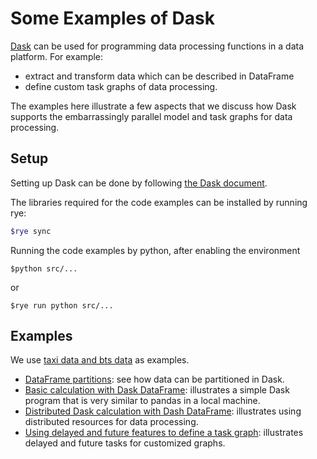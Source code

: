 # Some Examples of Dask

[Dask](https://docs.dask.org/en/stable/) can be used for programming data processing functions in a data platform. For example:

- extract and transform data which can be described in DataFrame
- define custom task graphs of data processing.

The examples here illustrate a few aspects that we discuss how Dask supports the embarrassingly parallel model and task graphs for data processing.

## Setup

Setting up Dask can be done by following [the Dask document](https://docs.dask.org/en/stable/install.html).

The libraries required for the code examples can be installed by running rye:
```bash
$rye sync
```

Running the code examples by python, after enabling the environment
```
$python src/...
```
or

```
$rye run python src/...
```

## Examples

We use [taxi data and bts data](../../data/README.md) as examples.

- [DataFrame partitions](src/basicdask/dask_dataframe.py): see how data can be partitioned in Dask.
- [Basic calculation with Dask DataFrame](src/basicdask/dask_taxi_amount_calculation.py): illustrates a simple Dask program that is very similar to pandas in a local machine.
- [Distributed Dask calculation with Dash DataFrame](src/basicdask/dask_distributed_taxi_amount_calculation.py): illustrates using distributed resources for data processing.
- [Using delayed and future features to define a task graph](src/basicdask/dask_delayed_future_ex.py): illustrates delayed and future tasks for customized graphs.
